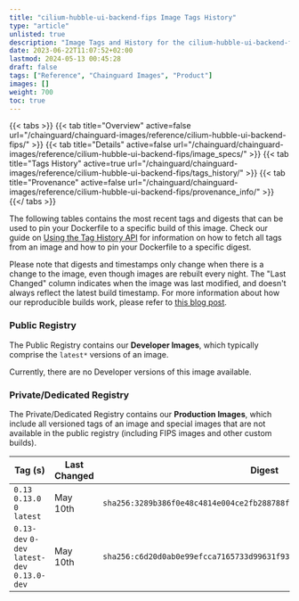 ```yaml
---
title: "cilium-hubble-ui-backend-fips Image Tags History"
type: "article"
unlisted: true
description: "Image Tags and History for the cilium-hubble-ui-backend-fips Chainguard Image"
date: 2023-06-22T11:07:52+02:00
lastmod: 2024-05-13 00:45:28
draft: false
tags: ["Reference", "Chainguard Images", "Product"]
images: []
weight: 700
toc: true
---
```


{{< tabs >}}
{{< tab title="Overview" active=false url="/chainguard/chainguard-images/reference/cilium-hubble-ui-backend-fips/" >}}
{{< tab title="Details" active=false url="/chainguard/chainguard-images/reference/cilium-hubble-ui-backend-fips/image_specs/" >}}
{{< tab title="Tags History" active=true url="/chainguard/chainguard-images/reference/cilium-hubble-ui-backend-fips/tags_history/" >}}
{{< tab title="Provenance" active=false url="/chainguard/chainguard-images/reference/cilium-hubble-ui-backend-fips/provenance_info/" >}}
{{</ tabs >}}

The following tables contains the most recent tags and digests that can be used to pin your Dockerfile to a specific build of this image. Check our guide on [Using the Tag History API](/chainguard/chainguard-images/using-the-tag-history-api/) for information on how to fetch all tags from an image and how to pin your Dockerfile to a specific digest.

Please note that digests and timestamps only change when there is a change to the image, even though images are rebuilt every night. The "Last Changed" column indicates when the image was last modified, and doesn't always reflect the latest build timestamp. For more information about how our reproducible builds work, please refer to [this blog post](https://www.chainguard.dev/unchained/reproducing-chainguards-reproducible-image-builds).

### Public Registry
The Public Registry contains our **Developer Images**, which typically comprise the `latest*` versions of an image.

Currently, there are no Developer versions of this image available.

### Private/Dedicated Registry
The Private/Dedicated Registry contains our **Production Images**, which include all versioned tags of an image and special images that are not available in the public registry (including FIPS images and other custom builds).

| Tag (s)                                       | Last Changed | Digest                                                                    |
|-----------------------------------------------|--------------|---------------------------------------------------------------------------|
|  `0.13` `0.13.0` `0` `latest`                 | May 10th     | `sha256:3289b386f0e48c4814e004ce2fb288788faca3a767e084096e2234695eb6228a` |
|  `0.13-dev` `0-dev` `latest-dev` `0.13.0-dev` | May 10th     | `sha256:c6d20d0ab0e99efcca7165733d99631f93ceca06637cb7bebdf065212971610d` |

